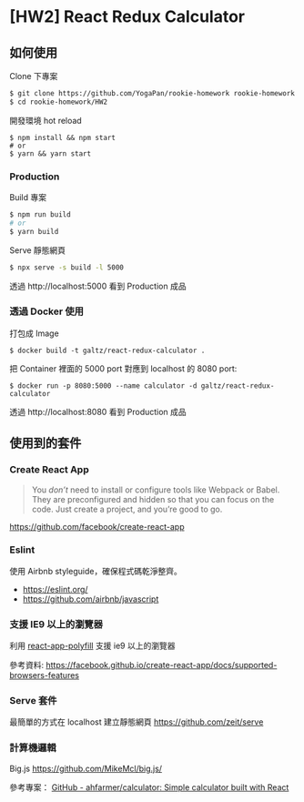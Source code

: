 # [HW2] React Redux Calculator

## 如何使用
Clone 下專案
```sh
$ git clone https://github.com/YogaPan/rookie-homework rookie-homework
$ cd rookie-homework/HW2
```

開發環境 hot reload
```shell
$ npm install && npm start
# or
$ yarn && yarn start
```

### Production

Build 專案
```sh
$ npm run build
# or
$ yarn build
```

Serve 靜態網頁
```sh
$ npx serve -s build -l 5000
```

透過 http://localhost:5000 看到 Production 成品

### 透過 Docker 使用

打包成 Image
```shell
$ docker build -t galtz/react-redux-calculator .
```

把 Container 裡面的 5000 port 對應到 localhost 的 8080 port:
```shell
$ docker run -p 8080:5000 --name calculator -d galtz/react-redux-calculator
```

透過 http://localhost:8080 看到 Production 成品

## 使用到的套件

### Create React App

> You *don’t* need to install or configure tools like Webpack or Babel.
> They are preconfigured and hidden so that you can focus on the code.
> Just create a project, and you’re good to go.

https://github.com/facebook/create-react-app

### Eslint
使用 Airbnb styleguide，確保程式碼乾淨整齊。

* https://eslint.org/
* https://github.com/airbnb/javascript

### 支援 IE9 以上的瀏覽器
利用  [react-app-polyfill](https://github.com/facebook/create-react-app/blob/master/packages/react-app-polyfill/README.md)  支援 ie9 以上的瀏覽器

參考資料:
https://facebook.github.io/create-react-app/docs/supported-browsers-features

### Serve 套件
最簡單的方式在 localhost 建立靜態網頁
https://github.com/zeit/serve 

### 計算機邏輯
Big.js
https://github.com/MikeMcl/big.js/

參考專案：
[GitHub - ahfarmer/calculator: Simple calculator built with React](https://github.com/ahfarmer/calculator)
